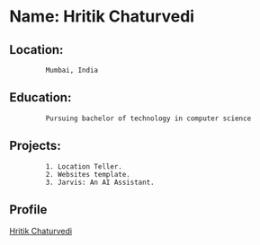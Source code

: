 # Name: Hritik Chaturvedi

## Location: 
             Mumbai, India

## Education:
             Pursuing bachelor of technology in computer science

## Projects:
             1. Location Teller.
             2. Websites template.
             3. Jarvis: An AI Assistant.

## Profile
[Hritik Chaturvedi](https://github.com/hritikchaturvedi11)
